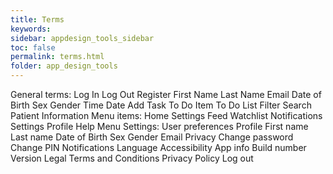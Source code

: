 ```yaml
---
title: Terms
keywords:
sidebar: appdesign_tools_sidebar
toc: false
permalink: terms.html
folder: app_design_tools 
---
```


General terms:
Log In
Log Out
Register
First Name
Last Name
Email
Date of Birth
Sex
Gender
Time
Date
Add Task
To Do Item
To Do List
Filter
Search
Patient Information
Menu items:
Home
Settings
Feed
Watchlist
Notifications
Settings
Profile
Help
Menu
Settings:
User preferences
Profile
First name
Last name
Date of Birth
Sex
Gender
Email
Privacy
Change password
Change PIN
Notifications
Language
Accessibility
App info
Build number
Version
Legal
Terms and Conditions
Privacy Policy
Log out